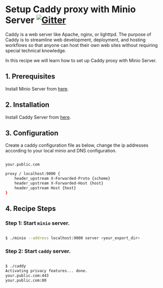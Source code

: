 # Setup Caddy proxy with Minio Server  [![Gitter](https://badges.gitter.im/Join%20Chat.svg)](https://gitter.im/minio/minio?utm_source=badge&utm_medium=badge&utm_campaign=pr-badge&utm_content=badge)

Caddy is a web server like Apache, nginx, or lighttpd. The purpose of Caddy is to streamline  web development, deployment, and hosting workflows so that anyone can host their own web sites without requiring special technical knowledge.

In this recipe we will learn how to set up Caddy proxy with Minio Server.

## 1. Prerequisites

Install Minio Server from [here](http://docs.minio.io/docs/minio).

## 2. Installation

Install Caddy Server from [here](https://caddyserver.com/download).

## 3. Configuration

Create a caddy configuration file as below, change the ip addresses according to your local minio and DNS configuration.

```sh

your.public.com 

proxy / localhost:9000 {
    header_upstream X-Forwarded-Proto {scheme}
    header_upstream X-Forwarded-Host {host}
    header_upstream Host {host}
}

```

## 4. Recipe Steps

### Step 1: Start `minio` server.


```sh

$ ./minio --address localhost:9000 server <your_export_dir>

```

### Step 2: Start `caddy` server.

```sh

$ ./caddy
Activating privacy features... done.
your.public.com:443
your.public.com:80

```
